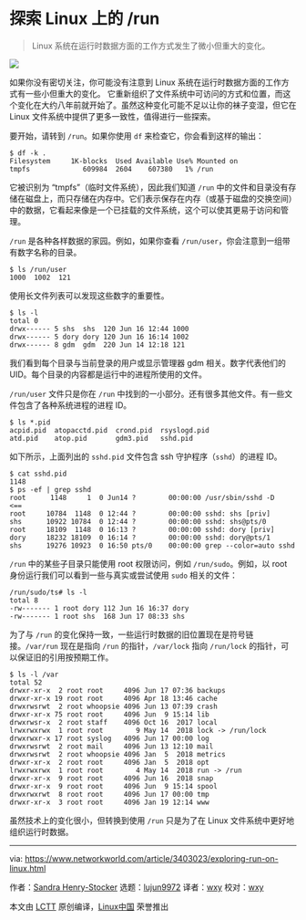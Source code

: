 [#]: collector: (lujun9972)
[#]: translator: (wxy)
[#]: reviewer: (wxy)
[#]: publisher: (wxy)
[#]: url: (https://linux.cn/article-11008-1.html)
[#]: subject: (Exploring /run on Linux)
[#]: via: (https://www.networkworld.com/article/3403023/exploring-run-on-linux.html)
[#]: author: (Sandra Henry-Stocker https://www.networkworld.com/author/Sandra-Henry_Stocker/)

探索 Linux 上的 /run
======

> Linux 系统在运行时数据方面的工作方式发生了微小但重大的变化。

![](https://img.linux.net.cn/data/attachment/album/201906/23/092816aqczi984w30j8k12.jpg)

如果你没有密切关注，你可能没有注意到 Linux 系统在运行时数据方面的工作方式有一些小但重大的变化。 它重新组织了文件系统中可访问的方式和位置，而这个变化在大约八年前就开始了。虽然这种变化可能不足以让你的袜子变湿，但它在 Linux 文件系统中提供了更多一致性，值得进行一些探索。

要开始，请转到 `/run`。如果你使用 `df` 来检查它，你会看到这样的输出：

```
$ df -k .
Filesystem     1K-blocks  Used Available Use% Mounted on
tmpfs             609984  2604    607380   1% /run
```

它被识别为 “tmpfs”（临时文件系统），因此我们知道 `/run` 中的文件和目录没有存储在磁盘上，而只存储在内存中。它们表示保存在内存（或基于磁盘的交换空间）中的数据，它看起来像是一个已挂载的文件系统，这个可以使其更易于访问和管理。

`/run` 是各种各样数据的家园。例如，如果你查看 `/run/user`，你会注意到一组带有数字名称的目录。

```
$ ls /run/user
1000  1002  121
```

使用长文件列表可以发现这些数字的重要性。

```
$ ls -l
total 0
drwx------ 5 shs  shs  120 Jun 16 12:44 1000
drwx------ 5 dory dory 120 Jun 16 16:14 1002
drwx------ 8 gdm  gdm  220 Jun 14 12:18 121
```

我们看到每个目录与当前登录的用户或显示管理器 gdm 相关。数字代表他们的 UID。每个目录的内容都是运行中的进程所使用的文件。

`/run/user` 文件只是你在 `/run` 中找到的一小部分。还有很多其他文件。有一些文件包含了各种系统进程的进程 ID。

```
$ ls *.pid
acpid.pid  atopacctd.pid  crond.pid  rsyslogd.pid
atd.pid    atop.pid       gdm3.pid   sshd.pid
```

如下所示，上面列出的 `sshd.pid` 文件包含 ssh 守护程序（`sshd`）的进程 ID。

```
$ cat sshd.pid
1148
$ ps -ef | grep sshd
root      1148     1  0 Jun14 ?        00:00:00 /usr/sbin/sshd -D    <==
root     10784  1148  0 12:44 ?        00:00:00 sshd: shs [priv]
shs      10922 10784  0 12:44 ?        00:00:00 sshd: shs@pts/0
root     18109  1148  0 16:13 ?        00:00:00 sshd: dory [priv]
dory     18232 18109  0 16:14 ?        00:00:00 sshd: dory@pts/1
shs      19276 10923  0 16:50 pts/0    00:00:00 grep --color=auto sshd
```

`/run` 中的某些子目录只能使用 root 权限访问，例如 `/run/sudo`。例如，以 root 身份运行我们可以看到一些与真实或尝试使用 `sudo` 相关的文件：

```
/run/sudo/ts# ls -l
total 8
-rw------- 1 root dory 112 Jun 16 16:37 dory
-rw------- 1 root shs  168 Jun 17 08:33 shs
```

为了与 `/run` 的变化保持一致，一些运行时数据的旧位置现在是符号链接。`/var/run` 现在是指向 `/run` 的指针，`/var/lock` 指向 `/run/lock` 的指针，可以保证旧的引用按预期工作。

```
$ ls -l /var
total 52
drwxr-xr-x  2 root root     4096 Jun 17 07:36 backups
drwxr-xr-x 19 root root     4096 Apr 18 13:46 cache
drwxrwsrwt  2 root whoopsie 4096 Jun 13 07:39 crash
drwxr-xr-x 75 root root     4096 Jun  9 15:14 lib
drwxrwsr-x  2 root staff    4096 Oct 16  2017 local
lrwxrwxrwx  1 root root        9 May 14  2018 lock -> /run/lock
drwxrwxr-x 17 root syslog   4096 Jun 17 00:00 log
drwxrwsrwt  2 root mail     4096 Jun 13 12:10 mail
drwxrwsrwt  2 root whoopsie 4096 Jan  5  2018 metrics
drwxr-xr-x  2 root root     4096 Jan  5  2018 opt
lrwxrwxrwx  1 root root        4 May 14  2018 run -> /run
drwxr-xr-x  9 root root     4096 Jun 16  2018 snap
drwxr-xr-x  9 root root     4096 Jun  9 15:14 spool
drwxrwxrwt  8 root root     4096 Jun 17 00:00 tmp
drwxr-xr-x  3 root root     4096 Jan 19 12:14 www
```

虽然技术上的变化很小，但转换到使用 `/run` 只是为了在 Linux 文件系统中更好地组织运行时数据。

--------------------------------------------------------------------------------

via: https://www.networkworld.com/article/3403023/exploring-run-on-linux.html

作者：[Sandra Henry-Stocker][a]
选题：[lujun9972][b]
译者：[wxy](https://github.com/wxy)
校对：[wxy](https://github.com/wxy)

本文由 [LCTT](https://github.com/LCTT/TranslateProject) 原创编译，[Linux中国](https://linux.cn/) 荣誉推出

[a]: https://www.networkworld.com/author/Sandra-Henry_Stocker/
[b]: https://github.com/lujun9972
[1]: https://images.idgesg.net/images/article/2019/06/exploring_run-100799398-large.jpg
[2]: https://www.youtube.com/playlist?list=PL7D2RMSmRO9J8OTpjFECi8DJiTQdd4hua
[3]: https://www.networkworld.com/article/3242170/linux/invaluable-tips-and-tricks-for-troubleshooting-linux.html
[4]: https://www.facebook.com/NetworkWorld/
[5]: https://www.linkedin.com/company/network-world
